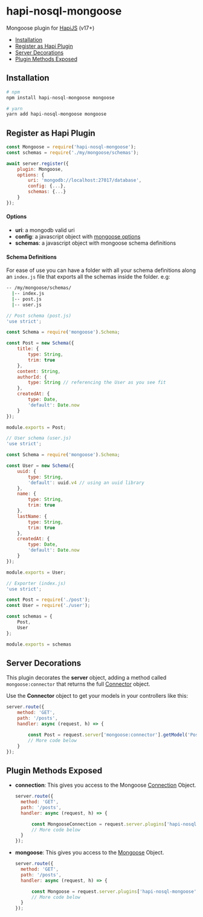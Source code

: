# hapi-nosql-mongoose
Mongoose plugin for [HapiJS](https://hapijs.com/) (v17+)

+ [Installation](#installation)
+ [Register as Hapi Plugin](#register-as-hapi-plugin)
+ [Server Decorations](#server-decorations)
+ [Plugin Methods Exposed](#plugin-methods-exposed)

## Installation

```bash
# npm
npm install hapi-nosql-mongoose mongoose

# yarn
yarn add hapi-nosql-mongoose mongoose
```

## Register as Hapi Plugin

```javascript
const Mongoose = require('hapi-nosql-mongoose');
const schemas = require('./my/mongoose/schemas');

await server.register({
    plugin: Mongoose,
    options: {
        uri: 'mongodb://localhost:27017/database',
        config: {...},
        schemas: {...}
    }
});
```
#### Options
+ **uri**: a mongodb valid uri
+ **config**: a javascript object with [mongoose options](http://mongoosejs.com/docs/connections.html#options)
+ **schemas**: a javascript object with mongoose schema definitions

#### Schema Definitions
For ease of use you can have a folder with all your schema definitions along an `index.js` file that exports all the schemas inside the folder. e.g:

```bash
-- /my/mongoose/schemas/
  |-- index.js
  |-- post.js
  |-- user.js
```

```javascript
// Post schema (post.js)
'use strict';

const Schema = require('mongoose').Schema;

const Post = new Schema({
    title: {
        type: String,
        trim: true
    },
    content: String,
    authorId: {
        type: String // referencing the User as you see fit
    },
    createdAt: {
        type: Date,
        'default': Date.now
    }
});

module.exports = Post;
```

```javascript
// User schema (user.js)
'use strict';

const Schema = require('mongoose').Schema;

const User = new Schema({
    uuid: {
        type: String,
        'default': uuid.v4 // using an uuid library
    },
    name: {
        type: String,
        trim: true
    },
    lastName: {
        type: String,
        trim: true
    },
    createdAt: {
        type: Date,
        'default': Date.now
    }
});

module.exports = User;
```

```javascript
// Exporter (index.js)
'use strict';

const Post = require('./post');
const User = require('./user');

const schemas = {
    Post,
    User
};

module.exports = schemas
```

## Server Decorations
This plugin decorates the **server** object, adding a method called `mongoose:connector` that returns the full [Connector](lib/connector.js) object.

Use the **Connector** object to get your models in your controllers like this:
```javascript
server.route({
    method: 'GET',
    path: '/posts',
    handler: async (request, h) => {

        const Post = request.server['mongoose:connector'].getModel('Post');
        // More code below
    }
});
```

## Plugin Methods Exposed
+ **connection**: This gives you access to the Mongoose [Connection](http://mongoosejs.com/docs/api.html#Connection) Object.
  ```javascript
  server.route({
    method: 'GET',
    path: '/posts',
    handler: async (request, h) => {

        const MongooseConnection = request.server.plugins['hapi-nosql-mongoose'].connection;
        // More code below
    }
  });
  ```
+ **mongoose**: This gives you access to the [Mongoose](http://mongoosejs.com/docs/api.html#mongoose_Mongoose) Object.
  ```javascript
  server.route({
    method: 'GET',
    path: '/posts',
    handler: async (request, h) => {

        const Mongoose = request.server.plugins['hapi-nosql-mongoose'].mongoose;
        // More code below
    }
  });
  ```
